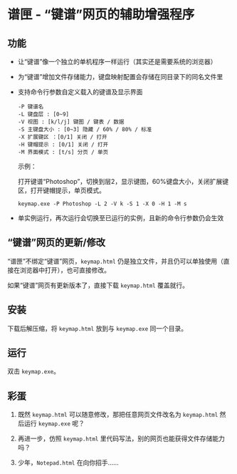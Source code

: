 # 谱匣 - “键谱”网页的辅助增强程序

## 功能

* 让“键谱”像一个独立的单机程序一样运行（其实还是需要系统的浏览器）

* 为“键谱”增加文件存储能力，键盘映射配置会存储在同目录下的同名文件里

* 支持命令行参数自定义载入的键谱及显示界面

  ```
  -P 键谱名
  -L 键盘层 : [0~9]
  -V 视图 : [k/l/j] 键图 / 键表 / 数据
  -S 主键盘大小 : [0~3] 隐藏 / 60% / 80% / 标准
  -X 扩展键区 ：[0/1] 关闭 / 打开
  -H 键帽提示 : [0/1] 关闭 / 打开
  -M 界面模式 : [t/s] 分页 / 单页
  ```

  示例：

  打开键谱“Photoshop”，切换到层2，显示键图，60%键盘大小，关闭扩展键区，打开键帽提示，单页模式。

  `keymap.exe -P Photoshop -L 2 -V k -S 1 -X 0 -H 1 -M s`

* 单实例运行，再次运行会切换至已运行的实例，且新的命令行参数仍会生效

## “键谱”网页的更新/修改

“谱匣”不绑定“键谱”网页，`keymap.html` 仍是独立文件，并且仍可以单独使用（直接在浏览器中打开），也可直接修改。

如果“键谱”网页有更新版本了，直接下载 `keymap.html` 覆盖就行。

## 安装

下载后解压缩，将 `keymap.html` 放到与 `keymap.exe` 同一个目录。

## 运行

双击 `keymap.exe`。

## 彩蛋

1. 既然 `keymap.html` 可以随意修改，那把任意网页文件改名为 `keymap.html` 然后运行 `keymap.exe` 呢？

2. 再进一步，仿照 `keymap.html` 里代码写法，别的网页也能获得文件存储能力吗？

3. 少年，`Notepad.html` 在向你招手……
